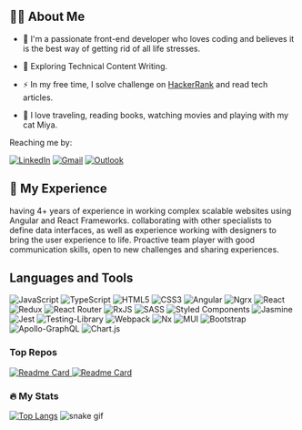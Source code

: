 ## :woman_technologist: About Me

- :telescope: I'm a passionate front-end developer who loves coding and believes it is the best way of getting rid of all life stresses.

- :seedling: Exploring Technical Content Writing.

- :zap: In my free time, I solve challenge on [HackerRank](https://www.hackerrank.com) and read tech articles.

- :rowboat:	I love traveling, reading books, watching movies and playing with my cat Miya.

Reaching me by:

 [![LinkedIn](https://img.shields.io/badge/linkedin-%230077B5.svg?style=for-the-badge&logo=linkedin&logoColor=white)](https://www.linkedin.com/in/hanimhf)
[![Gmail](https://img.shields.io/badge/Gmail-D14836?style=for-the-badge&logo=gmail&logoColor=white)](hanieh.mahboobifar20@gmail.com)
[![Outlook](https://img.shields.io/badge/Microsoft_Outlook-0078D4?style=for-the-badge&logo=microsoft-outlook&logoColor=white)](hanimf@outlook.com)

## :space_invader: My Experience
having 4+ years of experience in working complex scalable websites using Angular and React Frameworks. collaborating with other specialists to define data interfaces, as well as experience working with designers to bring the user experience to life.
Proactive team player with good communication skills, open to new challenges and sharing experiences. 

## Languages and Tools
![JavaScript](https://img.shields.io/badge/javascript-%23323330.svg?style=for-the-badge&logo=javascript&logoColor=%23F7DF1E)
![TypeScript](https://img.shields.io/badge/typescript-%23007ACC.svg?style=for-the-badge&logo=typescript&logoColor=white)
![HTML5](https://img.shields.io/badge/html5-%23E34F26.svg?style=for-the-badge&logo=html5&logoColor=white)
![CSS3](https://img.shields.io/badge/css3-%231572B6.svg?style=for-the-badge&logo=css3&logoColor=white)
![Angular](https://img.shields.io/badge/angular-%23DD0031.svg?style=for-the-badge&logo=angular&logoColor=white)
![Ngrx](https://img.shields.io/badge/-Ngrx-%23ba2bd2?style=for-the-badge)
![React](https://img.shields.io/badge/react-%2320232a.svg?style=for-the-badge&logo=react&logoColor=%2361DAFB)
![Redux](https://img.shields.io/badge/redux-%23593d88.svg?style=for-the-badge&logo=redux&logoColor=white)
![React Router](https://img.shields.io/badge/React_Router-CA4245?style=for-the-badge&logo=react-router&logoColor=white)
![RxJS](https://img.shields.io/badge/rxjs-%23B7178C.svg?style=for-the-badge&logo=reactivex&logoColor=white)
![SASS](https://img.shields.io/badge/SASS-hotpink.svg?style=for-the-badge&logo=SASS&logoColor=white)
![Styled Components](https://img.shields.io/badge/styled--components-DB7093?style=for-the-badge&logo=styled-components&logoColor=white)
![Jasmine](https://img.shields.io/badge/jasmine-%238A4182.svg?style=for-the-badge&logo=jasmine&logoColor=white)
![Jest](https://img.shields.io/badge/-jest-%23C21325?style=for-the-badge&logo=jest&logoColor=white)
![Testing-Library](https://img.shields.io/badge/-TestingLibrary-%23E33332?style=for-the-badge&logo=testing-library&logoColor=white)
![Webpack](https://img.shields.io/badge/webpack-%238DD6F9.svg?style=for-the-badge&logo=webpack&logoColor=black)
![Nx](https://img.shields.io/badge/nx-143055?style=for-the-badge&logo=nx&logoColor=white)
![MUI](https://img.shields.io/badge/MUI-%230081CB.svg?style=for-the-badge&logo=mui&logoColor=white)
![Bootstrap](https://img.shields.io/badge/bootstrap-%23563D7C.svg?style=for-the-badge&logo=bootstrap&logoColor=white)
![Apollo-GraphQL](https://img.shields.io/badge/-ApolloGraphQL-311C87?style=for-the-badge&logo=apollo-graphql)
![Chart.js](https://img.shields.io/badge/chart.js-F5788D.svg?style=for-the-badge&logo=chart.js&logoColor=white)

### Top Repos
[![Readme Card](https://github-readme-stats.vercel.app/api/pin/?username=haniehmhf&repo=poll-app&show_icons=true&theme=transparent&show_icons=true&card_width=1000)
](https://github.com/haniehmhf/poll-app)
[![Readme Card](https://github-readme-stats.vercel.app/api/pin/?username=haniehmhf&repo=recipe-shopping&show_icons=true&theme=transparent&show_icons=true&card_width=1000)
](https://github.com/haniehmhf/recipe-shopping)

### :fire: My Stats 
[![Top Langs](https://github-readme-stats.vercel.app/api/top-langs/?username=haniehmhf&show_icons=true&theme=transparent&card_width=1000)](https://github.com/anuraghazra/github-readme-stats)
![snake gif](https://github.com/haniehmhf/haniehmhf/blob/output/github-contribution-grid-snake.svg)



